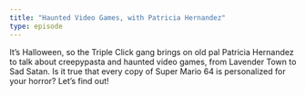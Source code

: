 ```yaml
---
title: "Haunted Video Games, with Patricia Hernandez"
type: episode
---
```

It’s Halloween, so the Triple Click gang brings on old pal Patricia Hernandez to talk about creepypasta and haunted video games, from Lavender Town to Sad Satan. Is it true that every copy of Super Mario 64 is personalized for your horror? Let’s find out!
